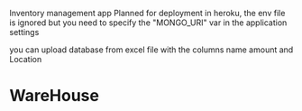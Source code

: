Inventory management app
Planned for deployment in heroku, the env file is ignored but you need to specify the "MONGO_URI" var in the application settings

you can upload database from excel file with the columns name amount and Location
# WareHouse
